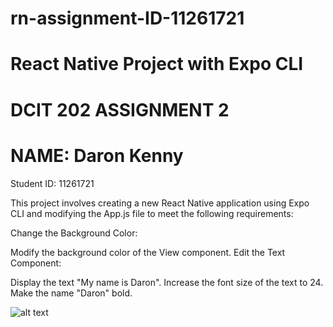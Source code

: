 # rn-assignment-ID-11261721
# React Native Project with Expo CLI
# DCIT 202 ASSIGNMENT 2
# NAME: Daron Kenny
Student ID: 11261721

This project involves creating a new React Native application using Expo CLI and modifying the App.js file to meet the following requirements:

Change the Background Color:

Modify the background color of the View component.
Edit the Text Component:

Display the text "My name is Daron".
Increase the font size of the text to 24.
Make the name "Daron" bold.

![alt text](image.png)

